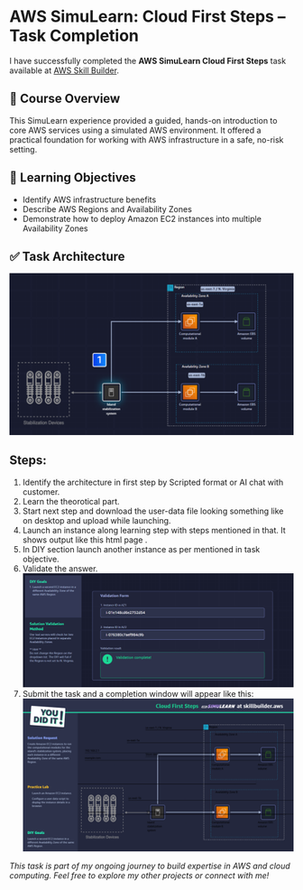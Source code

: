 # AWS SimuLearn: Cloud First Steps – Task Completion

I have successfully completed the **AWS SimuLearn Cloud First Steps** task available at [AWS Skill Builder](https://explore.skillbuilder.aws/learn/courses/20232/aws-simulearn-cloud-first-steps).

## 📘 Course Overview

This SimuLearn experience provided a guided, hands-on introduction to core AWS services using a simulated AWS environment. It offered a practical foundation for working with AWS infrastructure in a safe, no-risk setting.

## 🎯 Learning Objectives

- Identify AWS infrastructure benefits
- Describe AWS Regions and Availability Zones
- Demonstrate how to deploy Amazon EC2 instances into multiple Availability Zones

## ✅ Task Architecture

![](./simulearn/Screenshot%202025-05-04%20150355.png)

## Steps:

1. Identify the architecture in first step by Scripted format or AI chat with customer.
2. Learn the theorotical part.
3. Start next step and download the user-data file looking something like [](./simulearn/user-data.txt) on desktop and upload while launching.
4. Launch an instance along learning step with steps mentioned in that. It shows output like this html page [](./simulearn/html-page.html).
5. In DIY section launch another instance as per mentioned in task objective.
6. Validate the answer.
   ![](./simulearn/Screenshot%202025-05-04%20151930.png)
7. Submit the task and a completion window will appear like this:
   ![](./simulearn/CloudFirstSteps.png)

_This task is part of my ongoing journey to build expertise in AWS and cloud computing. Feel free to explore my other projects or connect with me!_
